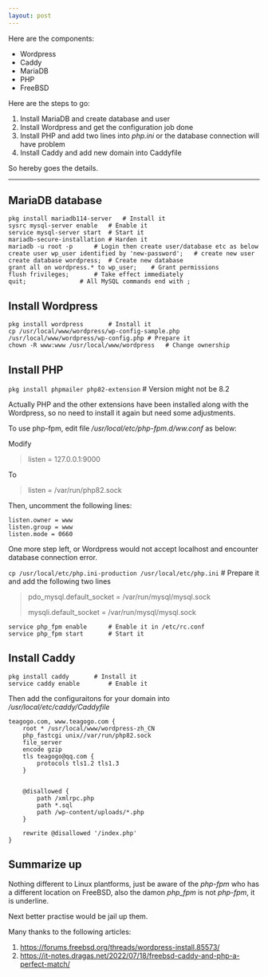 ```yaml
---
layout: post
---
```


Here are the components:

* Wordpress
* Caddy
* MariaDB
* PHP
* FreeBSD

Here are the steps to go:

1. Install MariaDB and create database and user
2. Install Wordpress and get the configuration job done
3. Install PHP and add two lines into *php.ini* or the database connection will have problem
4. Install Caddy and add new domain into Caddyfile

So hereby goes the details.

---

## MariaDB database

```
pkg install mariadb114-server	# Install it
sysrc mysql-server enable	# Enable it
service mysql-server start	# Start it
mariadb-secure-installation	# Harden it
mariadb -u root -p		# Login then create user/database etc as below
create user wp_user identified by 'new-password';	# create new user
create database wordpress;	# Create new database
grant all on wordpress.* to wp_user;	# Grant permissions
flush frivileges;		# Take effect immediately
quit;				# All MySQL commands end with ;
``` 
## Install Wordpress

```
pkg install wordpress		# Install it
cp /usr/local/www/wordpress/wp-config-sample.php /usr/local/www/wordpress/wp-config.php	# Prepare it
chown -R www:www /usr/local/www/wordpress	# Change ownership
```

## Install PHP

`pkg install phpmailer php82-extension`		# Version might not be 8.2

Actually PHP and the other extensions have been installed along with the Wordpress, so no need to install it again but need some adjustments.

To use php-fpm, edit file */usr/local/etc/php-fpm.d/ww.conf* as below:

Modify

> listen = 127.0.0.1:9000

To

> listen = /var/run/php82.sock

Then, uncomment the following lines:

```
listen.owner = www
listen.group = www
listen.mode = 0660
```

One more step left, or Wordpress would not accept localhost and encounter database connection error.

`cp /usr/local/etc/php.ini-production /usr/local/etc/php.ini`	# Prepare it and add the following two lines

> pdo_mysql.default_socket = /var/run/mysql/mysql.sock
>
> mysqli.default_socket = /var/run/mysql/mysql.sock


```
service php_fpm enable		# Enable it in /etc/rc.conf
service php_fpm start		# Start it
```

## Install Caddy

```
pkg install caddy		# Install it
service caddy enable		# Enable it
```

Then add the configuraitons for your domain into */usr/local/etc/caddy/Caddyfile*

```
teagogo.com, www.teagogo.com {
	root * /usr/local/www/wordpress-zh_CN
	php_fastcgi unix//var/run/php82.sock
	file_server
	encode gzip 
	tls teagogo@qq.com {
		protocols tls1.2 tls1.3
	}


	@disallowed {
		path /xmlrpc.php
		path *.sql
		path /wp-content/uploads/*.php
	}

	rewrite @disallowed '/index.php'
}
```

## Summarize up

Nothing different to Linux plantforms, just be aware of the *php-fpm* who has a different location on FreeBSD, also the damon *php_fpm* is not *php-fpm*, it is underline.

Next better practise would be jail up them.

Many thanks to the following articles:

1. https://forums.freebsd.org/threads/wordpress-install.85573/
2. https://it-notes.dragas.net/2022/07/18/freebsd-caddy-and-php-a-perfect-match/
